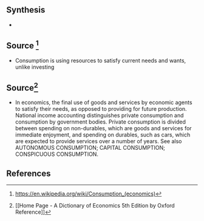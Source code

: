 ## Synthesis
- 
## Source [^1]
- Consumption is using resources to satisfy current needs and wants, unlike investing

## Source[^2]
- In economics, the final use of goods and services by economic agents to satisfy their needs, as opposed to providing for future production. National income accounting distinguishes private consumption and consumption by government bodies. Private consumption is divided between spending on non-durables, which are goods and services for immediate enjoyment, and spending on durables, such as cars, which are expected to provide services over a number of years. See also AUTONOMOUS CONSUMPTION; CAPITAL CONSUMPTION; CONSPICUOUS CONSUMPTION.
## References

[^1]: https://en.wikipedia.org/wiki/Consumption_(economics)
[^2]: [[Home Page - A Dictionary of Economics 5th Edition by Oxford Reference]]